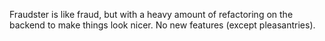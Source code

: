 Fraudster is like fraud, but with a heavy amount of refactoring on the backend
to make things look nicer. No new features (except pleasantries).
